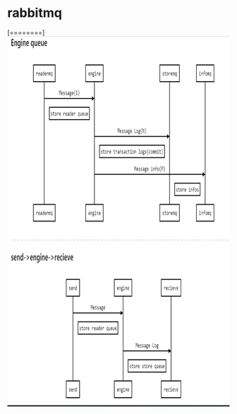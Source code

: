 # rabbitmq
[========]
<img src="https://github.com/zgfzgf/rabbitmq/blob/master/rabbitengine.png" width="880px" height="840px"/>
